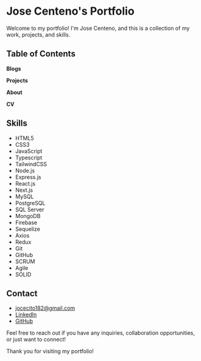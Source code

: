 # Jose Centeno's Portfolio

Welcome to my portfolio! I'm Jose Centeno, and this is a collection of my work, projects, and skills.

## Table of Contents

**Blogs**

**Projects**

**About**

**CV**

## Skills

- HTML5
- CSS3
- JavaScript
- Typescript
- TailwindCSS
- Node.js
- Express.js
- React.js
- Next.js
- MySQL
- PostgreSQL
- SQL Server
- MongoDB
- Firebase
- Sequelize
- Axios
- Redux
- Git
- GitHub
- SCRUM
- Agile
- SOLID

## Contact

- jocecito182@gmail.com
- [LinkedIn](https://www.linkedin.com/in/josecentenodev/)
- [GitHub](https://github.com/josecentenodev)

Feel free to reach out if you have any inquiries, collaboration opportunities, or just want to connect!

Thank you for visiting my portfolio!
